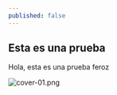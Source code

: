 ```yaml
---
published: false
---
```

## Esta es una prueba

Hola, esta es una prueba feroz

![cover-01.png]({{site.baseurl}}/_posts/cover-01.png)

